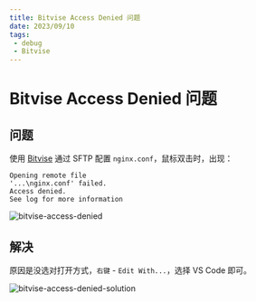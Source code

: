 ```yaml
---
title: Bitvise Access Denied 问题
date: 2023/09/10
tags: 
 - debug
 - Bitvise
---
```


# Bitvise Access Denied 问题

## 问题

使用 [Bitvise](https://www.bitvise.com/) 通过 SFTP 配置 `nginx.conf`，鼠标双击时，出现：

```
Opening remote file
'...\nginx.conf' failed.
Access denied.
See log for more information
```

![bitvise-access-denied](https://cdn.jsdelivr.net/gh/tangjan/imgBed/notes/2023/09/10/bitvise-access-denied.png)

## 解决

原因是没选对打开方式，`右键` - `Edit With...`，选择 VS Code 即可。

![bitvise-access-denied-solution](https://cdn.jsdelivr.net/gh/tangjan/imgBed/notes/2023/09/10/bitvise-access-denied-solution.png)
